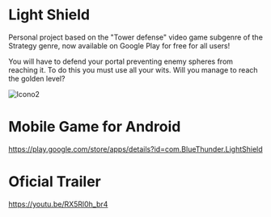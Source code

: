 # Light Shield

Personal project based on the "Tower defense" video game subgenre of the Strategy genre, now available on Google Play for free for all users!

You will have to defend your portal preventing enemy spheres from reaching it. To do this you must use all your wits. Will you manage to reach the golden level?

![Icono2](https://user-images.githubusercontent.com/46814661/140664542-ede04d80-495a-4ef0-aae0-c9bc1c2f88f3.png)

# Mobile Game for Android

https://play.google.com/store/apps/details?id=com.BlueThunder.LightShield

# Oficial Trailer

https://youtu.be/RX5Rl0h_br4
